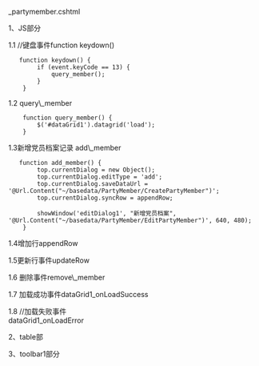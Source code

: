 \_partymember.cshtml

1、JS部分

1.1    //键盘事件function keydown\(\)

```
   function keydown() {
        if (event.keyCode == 13) {
            query_member();
        }
    }
```

1.2 query\\_member

```
    function query_member() {
        $('#dataGrid1').datagrid('load');
    }
```

1.3新增党员档案记录 add\\_member

```
   function add_member() {
        top.currentDialog = new Object();
        top.currentDialog.editType = 'add';
        top.currentDialog.saveDataUrl = '@Url.Content("~/basedata/PartyMember/CreatePartyMember")';
        top.currentDialog.syncRow = appendRow;

        showWindow('editDialog1', "新增党员档案", '@Url.Content("~/basedata/PartyMember/EditPartyMember")', 640, 480);
    }
```

1.4增加行appendRow

1.5更新行事件updateRow

1.6 删除事件remove\\_member

1.7 加载成功事件dataGrid1\_onLoadSuccess

1.8    //加载失败事件  
dataGrid1\_onLoadError

2、table部

3、toolbar1部分



